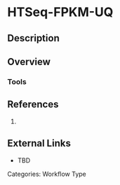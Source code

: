 # HTSeq-FPKM-UQ #
## Description ##
## Overview ##
### Tools ###
## References ##
1.

## External Links ##
* TBD

Categories: Workflow Type
